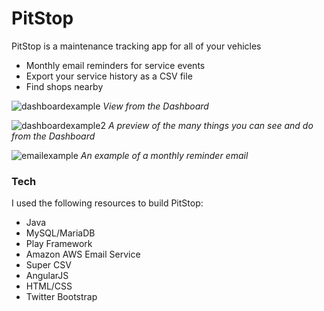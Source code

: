 # PitStop

PitStop is a maintenance tracking app for all of your vehicles

  - Monthly email reminders for service events
  - Export your service history as a CSV file
  - Find shops nearby
  
![dashboardexample](https://user-images.githubusercontent.com/24253287/28281541-152ca460-6aed-11e7-8921-e1ac6dc95205.JPG)
*View from the Dashboard*

![dashboardexample2](https://user-images.githubusercontent.com/24253287/28281559-2320f544-6aed-11e7-8df2-bba6211de30b.JPG)
*A preview of the many things you can see and do from the Dashboard*

![emailexample](https://user-images.githubusercontent.com/24253287/28281545-1ac8ff54-6aed-11e7-8080-8710eab9bc6c.JPG)
*An example of a monthly reminder email*

### Tech
I used the following resources to build PitStop:

* Java
* MySQL/MariaDB
* Play Framework
* Amazon AWS Email Service
* Super CSV
* AngularJS
* HTML/CSS
* Twitter Bootstrap
